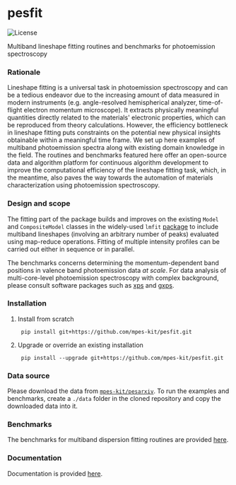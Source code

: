 # pesfit
![License](https://img.shields.io/github/license/mpes-kit/pesfit)

Multiband lineshape fitting routines and benchmarks for photoemission spectroscopy

### Rationale
Lineshape fitting is a universal task in photoemission spectroscopy and can be a tedious endeavor due to the increasing amount of data measured in modern instruments (e.g. angle-resolved hemispherical analyzer, time-of-flight electron momentum microscope). It extracts physically meaningful quantities directly related to the materials' electronic properties, which can be reproduced from theory calculations. However, the efficiency bottleneck in lineshape fitting puts constraints on the potential new physical insights obtainable within a meaningful time frame. We set up here examples of multiband photoemission spectra along with existing domain knowledge in the field. The routines and benchmarks featured here offer an open-source data and algorithm platform for continuous algorithm development to improve the computational efficiency of the lineshape fitting task, which, in the meantime, also paves the way towards the automation of materials characterization using photoemission spectroscopy.

### Design and scope

The fitting part of the package builds and improves on the existing ``Model`` and ``CompositeModel`` classes in the widely-used ``lmfit`` [package](https://github.com/lmfit/lmfit-py/) to include multiband lineshapes (involving an arbitrary number of peaks) evaluated using map-reduce operations. Fitting of multiple intensity profiles can be carried out either in sequence or in parallel.

The benchmarks concerns determining the momentum-dependent band positions in valence band photoemission data *at scale*. For data analysis of multi-core-level photoemission spectroscopy with complex background, please consult software packages such as [xps](https://gitlab.com/ddkn/xps) and [gxps](https://github.com/schachmett/gxps).

### Installation

1. Install from scratch
    <pre><code class="console"> pip install git+https://github.com/mpes-kit/pesfit.git </code></pre>

2. Upgrade or override an existing installation

    <pre><code class="console"> pip install --upgrade git+https://github.com/mpes-kit/pesfit.git </code></pre>

### Data source

Please download the data from [``mpes-kit/pesarxiv``](https://github.com/mpes-kit/pesarxiv). To run the examples and benchmarks, create a ``./data`` folder in the cloned repository and copy the downloaded data into it.

### Benchmarks

The benchmarks for multiband dispersion fitting routines are provided [here](https://github.com/mpes-kit/pesfit/tree/master/benchmarks).

### Documentation

Documentation is provided [here](https://mpes-kit.github.io/pesfit/).
